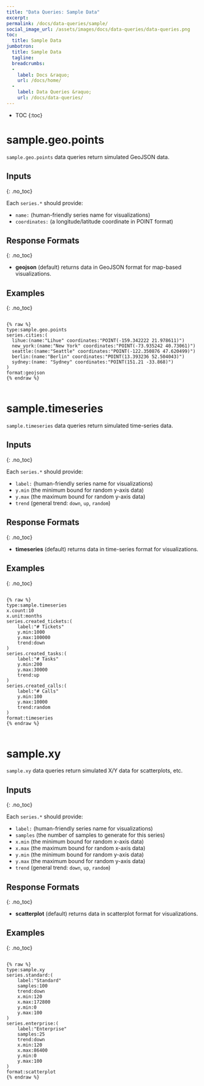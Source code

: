 ```yaml
---
title: "Data Queries: Sample Data"
excerpt: 
permalink: /docs/data-queries/sample/
social_image_url: /assets/images/docs/data-queries/data-queries.png
toc:
  title: Sample Data
jumbotron:
  title: Sample Data
  tagline: 
  breadcrumbs:
  -
    label: Docs &raquo;
    url: /docs/home/
  -
    label: Data Queries &raquo;
    url: /docs/data-queries/
---
```


* TOC
{:toc}

# sample.geo.points

`sample.geo.points` data queries return simulated GeoJSON data.

## Inputs
{: .no_toc}

Each `series.*` should provide:
* `name:` (human-friendly series name for visualizations)
* `coordinates:` (a longitude/latitude coordinate in POINT format)

## Response Formats
{: .no_toc}

* **geojson** (default) returns data in GeoJSON format for map-based visualizations.

## Examples
{: .no_toc}

<pre>
<code class="language-cerb">
{% raw %}
type:sample.geo.points
series.cities:(
  lihue:(name:"Lihue" coordinates:"POINT(-159.342222 21.978611)")
  new_york:(name:"New York" coordinates:"POINT(-73.935242 40.73061)")
  seattle:(name:"Seattle" coordinates:"POINT(-122.350876 47.620499)")
  berlin:(name:"Berlin" coordinates:"POINT(13.393236 52.504043)")
  sydney:(name: "Sydney" coordinates:"POINT(151.21 -33.868)")
)
format:geojson
{% endraw %}
</code>
</pre>

# sample.timeseries

`sample.timeseries` data queries return simulated time-series data.

## Inputs
{: .no_toc}

Each `series.*` should provide:
* `label:` (human-friendly series name for visualizations)
* `y.min` (the minimum bound for random y-axis data)
* `y.max` (the maximum bound for random y-axis data)
* `trend` (general trend: `down`, `up`, `random`)

## Response Formats
{: .no_toc}

* **timeseries** (default) returns data in time-series format for visualizations.

## Examples
{: .no_toc}

<pre>
<code class="language-cerb">
{% raw %}
type:sample.timeseries
x.count:10
x.unit:months
series.created_tickets:(
	label:"# Tickets"
	y.min:1000
	y.max:100000
	trend:down
)
series.created_tasks:(
	label:"# Tasks"
	y.min:200
	y.max:30000
	trend:up
)
series.created_calls:(
	label:"# Calls"
	y.min:100
	y.max:10000
	trend:random
)
format:timeseries
{% endraw %}
</code>
</pre>

# sample.xy

`sample.xy` data queries return simulated X/Y data for scatterplots, etc.

## Inputs
{: .no_toc}

Each `series.*` should provide:
* `label:` (human-friendly series name for visualizations)
* `samples` (the number of samples to generate for this series)
* `x.min` (the minimum bound for random x-axis data)
* `x.max` (the maximum bound for random x-axis data)
* `y.min` (the minimum bound for random y-axis data)
* `y.max` (the maximum bound for random y-axis data)
* `trend` (general trend: `down`, `up`, `random`)

## Response Formats
{: .no_toc}

* **scatterplot** (default) returns data in scatterplot format for visualizations.

## Examples
{: .no_toc}

<pre>
<code class="language-cerb">
{% raw %}
type:sample.xy
series.standard:(
	label:"Standard"
	samples:100
	trend:down
	x.min:120
	x.max:172800
	y.min:0
	y.max:100
)
series.enterprise:(
	label:"Enterprise"
	samples:25
	trend:down
	x.min:120
	x.max:86400
	y.min:0
	y.max:100
)
format:scatterplot
{% endraw %}
</code>
</pre>

